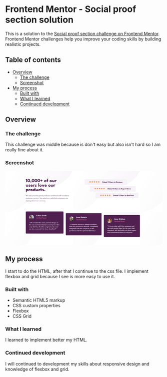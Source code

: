 # Frontend Mentor - Social proof section solution

This is a solution to the [Social proof section challenge on Frontend Mentor](https://www.frontendmentor.io/challenges/social-proof-section-6e0qTv_bA). Frontend Mentor challenges help you improve your coding skills by building realistic projects. 

## Table of contents

- [Overview](#overview)
  - [The challenge](#the-challenge)
  - [Screenshot](#screenshot)
- [My process](#my-process)
  - [Built with](#built-with)
  - [What I learned](#what-i-learned)
  - [Continued development](#continued-development)


## Overview

### The challenge

This challenge was middle because is don't easy but also isn't hard so I am really fine about it.

### Screenshot

![](./images/capture.jpg)


## My process

I start to do the HTML, after that I continue to the css file. I implement flexbox and grid because I see is more easy to use it.

### Built with

- Semantic HTML5 markup
- CSS custom properties
- Flexbox
- CSS Grid


### What I learned

I learned to implement better my HTML.

### Continued development

I will continued to development my skills about responsive design and knowledge of flexbox and grid.

